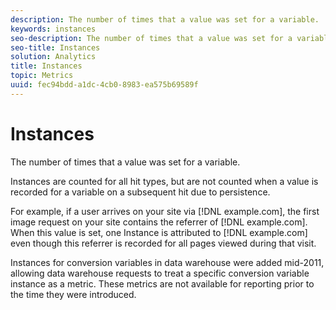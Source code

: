 ```yaml
---
description: The number of times that a value was set for a variable.
keywords: instances
seo-description: The number of times that a value was set for a variable.
seo-title: Instances
solution: Analytics
title: Instances
topic: Metrics
uuid: fec94bdd-a1dc-4cb0-8983-ea575b69589f
---
```


# Instances

The number of times that a value was set for a variable.

Instances are counted for all hit types, but are not counted when a value is recorded for a variable on a subsequent hit due to persistence.

For example, if a user arrives on your site via [!DNL example.com], the first image request on your site contains the referrer of [!DNL example.com]. When this value is set, one Instance is attributed to [!DNL example.com] even though this referrer is recorded for all pages viewed during that visit.

Instances for conversion variables in data warehouse were added mid-2011, allowing data warehouse requests to treat a specific conversion variable instance as a metric. These metrics are not available for reporting prior to the time they were introduced. 
